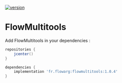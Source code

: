 [version]: https://api.bintray.com/packages/flowarg/maven/FlowMultitools/images/download.svg
[download]: https://bintray.com/flowarg/maven/FlowMultitools/_latestVersion

[ ![version][] ][download]

# FlowMultitools

Add FlowMultitools in your dependencies :

```groovy
repositories {
	jcenter()
}
```

```groovy
dependencies {
	implementation 'fr.flowarg:flowmultitools:1.0.4'
}
```
